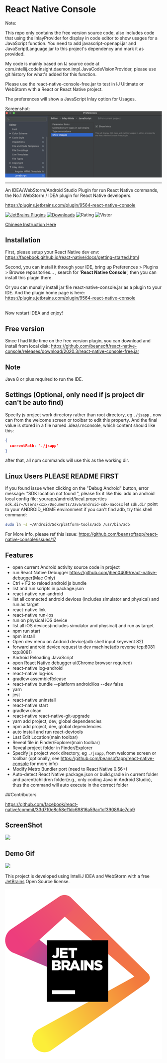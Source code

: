 # React Native Console 


Note:

This repo only contains the free version source code, also includes code that using the InlayProvider for display 
in code editor to show usages for a JavaScript function.
You need to add javascript-openapi.jar and JavaScriptLanguage.jar to this project's dependency and mark it as provided.

My code is mainly based on IJ source code at com.intellij.codeInsight.daemon.impl.JavaCodeVisionProvider, please use git
history for what's added for this function.

Please use the react-native-console-free.jar to test in IJ Ultimate or WebStorm with a React or React Native project.

The preferences will show a JavaScript Inlay option for Usages.

Screenshot:
![](./screenshot/JSX_hints.png)

----


An IDEA/WebStorm/Android Studio Plugin for run React Native commands, the No.1 WebStorm / IDEA plugin for React Native developers.

https://plugins.jetbrains.com/plugin/9564-react-native-console 

[![JetBrains Plugins](https://img.shields.io/jetbrains/plugin/v/9564-react-native-console.svg)](https://plugins.jetbrains.com/plugin/9564-react-native-console)
[![Downloads](https://img.shields.io/jetbrains/plugin/d/9564-react-native-console.svg)](https://plugins.jetbrains.com/plugin/9564-react-native-console) ![Rating](https://img.shields.io/jetbrains/plugin/r/rating/9564)  ![Vistor](https://visitor-badge.glitch.me/badge?page_id=react-native-console)

[Chinese Instruction Here](README_CN.m)

## Installation
First, please setup your React Native dev env:
https://facebook.github.io/react-native/docs/getting-started.html

Second, you can install it through your IDE, bring up Preferences > Plugins > Browse repositories... , search for '**React Native Console**',
then you can install this plugin there.<br/>

Or
you can munally install jar file react-native-console.jar as a plugin to your IDE. And the plugin home page is here: https://plugins.jetbrains.com/plugin/9564-react-native-console<br/><br/>

Now restart IDEA and enjoy!

## Free version
Since I had little time on the free version plugin, you can download and install from local disk: https://github.com/beansoft/react-native-console/releases/download/2020.3/react-native-console-free.jar

## Note
Java 8 or plus required to run the IDE.<br/>

## Settings (Optional, only need if js project dir can't be auto find)
Specify js project work directory rather than root directory, eg `./jsapp` , now can from the welcome screen or toolbar to edit this property. And the final value is stored in a file named .idea/.rnconsole, which content should like this:

```json
{
  currentPath: './jsapp'
}
```

after that, all npm commands will use this as the working dir.

## Linux Users PLEASE README FIRST

If you found issue when clicking on the "Debug Android" button, error message: 
 "SDK location not found ", please fix it like this:
add an android local config file:
yourapp/android/local.properties
`sdk.dir=/Users/xxxx/Documents/Java/android-sdk-macosx`
let `sdk.dir` point to your ANDROID_HOME environment 
if you can't find adb, try this shell command:

```sh
sudo ln -s ~/Android/Sdk/platform-tools/adb /usr/bin/adb
```


For More info, please ref this issue:
https://github.com/beansoftapp/react-native-console/issues/17


## Features
- open current Android activity source code in project
- run React Native Debugger https://github.com/jhen0409/react-native-debugger(Mac Only)
- Ctrl + F2 to reload android js bundle
- list and run scripts in package.json
- react-native run-android
- list all connected android devices (includes simulator and physical) and run as target
- react-native link
- react-native run-ios
- run on physical iOS device
- list all iOS devices(includes simulator and physical) and run as target
- npm run start
- npm install
- Open dev menu on Android device(adb shell input keyevent 82)
- forward android device request to dev machine(adb reverse tcp:8081 tcp:8081)
- Android Reloading JavaScript
- open React Native debugger ui(Chrome browser required)
- react-native log-android
- react-native log-ios
- gradlew assembleRelease
- react-native bundle --platform android/ios --dev false
- yarn
- jest
- react-native uninstall
- react-native start
- gradlew clean
- react-native react-native-git-upgrade
- yarn add project, dev, global dependencies
- npm add project, dev, global dependencies
- auto install and run react-devtools
- Last Edit Location(main toolbar)
- Reveal file in Finder/Explorer(main toolbar)
- Reveal project folder in Finder/Explorer
- Specify js project work directory, eg `./jsapp`, from welcome screen or toolbar (optionally, see https://github.com/beansoftapp/react-native-console for more info)
- Modify Metro Bundler port (need to React Native 0.56+)
- Auto-detect React Native package.json or build.gradle in current folder and parent/children folder(e.g., only coding Java in Android Studio), thus the command will auto execute in the correct folder



##Contributors

https://github.com/facebook/react-native/commit/33d710e8c58ef1dc69816a59ac1cf390894e7cb9

## ScreenShot

![](https://plugins.jetbrains.com/files/9564/screenshot_17784.png)

## Demo Gif
![](https://raw.githubusercontent.com/beansoftapp/react-native-console/master/screenshot/rnconsole.gif)


This project is developed using IntelliJ IDEA and WebStorm with a free [JetBrains](https://www.jetbrains.com/?from=ReactNativeConsole) Open Source license.
 
[![jetbrains](jetbrains.png)](https://www.jetbrains.com/?from=ReactNativeConsole)
